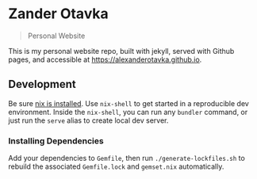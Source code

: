 # Zander Otavka
> Personal Website

This is my personal website repo, built with jekyll, served with Github pages,
and accessible at https://alexanderotavka.github.io.

## Development

Be sure [nix is installed](https://determinate.systems/posts/determinate-nix-installer/).
Use `nix-shell` to get started in a reproducible dev environment.  Inside the
`nix-shell`, you can run any `bundler` command, or just run the `serve` alias
to create local dev server.

### Installing Dependencies

Add your dependencies to `Gemfile`, then run `./generate-lockfiles.sh` to
rebuild the associated `Gemfile.lock` and `gemset.nix` automatically.
